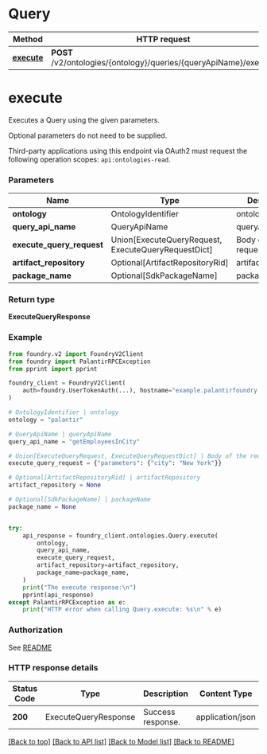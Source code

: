 # Query

Method | HTTP request |
------------- | ------------- |
[**execute**](#execute) | **POST** /v2/ontologies/{ontology}/queries/{queryApiName}/execute |

# **execute**
Executes a Query using the given parameters.

Optional parameters do not need to be supplied.

Third-party applications using this endpoint via OAuth2 must request the 
following operation scopes: `api:ontologies-read`.


### Parameters

Name | Type | Description  | Notes |
------------- | ------------- | ------------- | ------------- |
**ontology** | OntologyIdentifier | ontology |  |
**query_api_name** | QueryApiName | queryApiName |  |
**execute_query_request** | Union[ExecuteQueryRequest, ExecuteQueryRequestDict] | Body of the request |  |
**artifact_repository** | Optional[ArtifactRepositoryRid] | artifactRepository | [optional] |
**package_name** | Optional[SdkPackageName] | packageName | [optional] |

### Return type
**ExecuteQueryResponse**

### Example

```python
from foundry.v2 import FoundryV2Client
from foundry import PalantirRPCException
from pprint import pprint

foundry_client = FoundryV2Client(
    auth=foundry.UserTokenAuth(...), hostname="example.palantirfoundry.com"
)

# OntologyIdentifier | ontology
ontology = "palantir"

# QueryApiName | queryApiName
query_api_name = "getEmployeesInCity"

# Union[ExecuteQueryRequest, ExecuteQueryRequestDict] | Body of the request
execute_query_request = {"parameters": {"city": "New York"}}

# Optional[ArtifactRepositoryRid] | artifactRepository
artifact_repository = None

# Optional[SdkPackageName] | packageName
package_name = None


try:
    api_response = foundry_client.ontologies.Query.execute(
        ontology,
        query_api_name,
        execute_query_request,
        artifact_repository=artifact_repository,
        package_name=package_name,
    )
    print("The execute response:\n")
    pprint(api_response)
except PalantirRPCException as e:
    print("HTTP error when calling Query.execute: %s\n" % e)

```



### Authorization

See [README](../../../../README.md#authorization)

### HTTP response details
| Status Code | Type        | Description | Content Type |
|-------------|-------------|-------------|------------------|
**200** | ExecuteQueryResponse  | Success response. | application/json |

[[Back to top]](#) [[Back to API list]](../../../../README.md#documentation-for-api-endpoints) [[Back to Model list]](../../../../README.md#models-v2-link) [[Back to README]](../../../../README.md)

